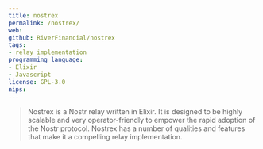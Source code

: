 ```yaml
---
title: nostrex
permalink: /nostrex/
web: 
github: RiverFinancial/nostrex
tags:
- relay implementation
programming language: 
- Elixir
- Javascript
license: GPL-3.0
nips:
---
```


> Nostrex is a Nostr relay written in Elixir. It is designed to be highly scalable and very operator-friendly to empower the rapid adoption of the Nostr protocol. Nostrex has a number of qualities and features that make it a compelling relay implementation.